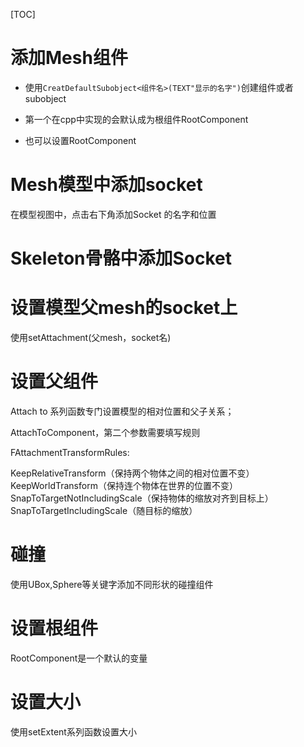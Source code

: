 [TOC]

# 添加Mesh组件

- 使用`CreatDefaultSubobject<组件名>(TEXT"显示的名字")`创建组件或者subobject

- 第一个在cpp中实现的会默认成为根组件RootComponent

- 也可以设置RootComponent



# Mesh模型中添加socket

在模型视图中，点击右下角添加Socket 的名字和位置



# Skeleton骨骼中添加Socket





# 设置模型父mesh的socket上

使用setAttachment(父mesh，socket名)



# 设置父组件

Attach to 系列函数专门设置模型的相对位置和父子关系；

AttachToComponent，第二个参数需要填写规则

FAttachmentTransformRules:

KeepRelativeTransform（保持两个物体之间的相对位置不变）
KeepWorldTransform（保持连个物体在世界的位置不变）
SnapToTargetNotIncludingScale（保持物体的缩放对齐到目标上）
SnapToTargetIncludingScale（随目标的缩放）



# 碰撞

使用UBox,Sphere等关键字添加不同形状的碰撞组件





# 设置根组件

RootComponent是一个默认的变量



# 设置大小

使用setExtent系列函数设置大小